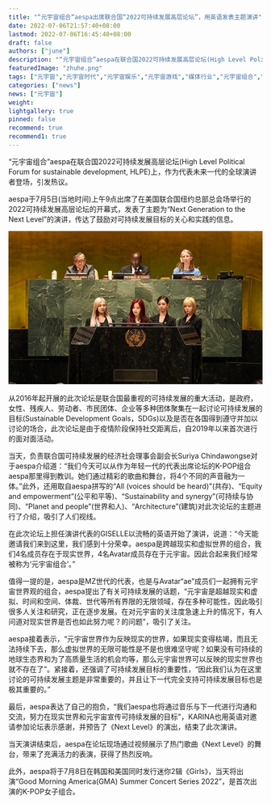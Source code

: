```yaml
---
title: "“元宇宙组合“aespa出席联合国“2022可持续发展高层论坛”，用英语发表主题演讲"
date: 2022-07-06T21:57:40+08:00
lastmod: 2022-07-06T16:45:40+08:00
draft: false
authors: ["june"]
description: "“元宇宙组合”aespa在联合国2022可持续发展高层论坛(High Level Political Forum for sustainable development, HLPE)上，作为代表未来一代的全球演讲者登场，引发热议。"
featuredImage: "zhuhe.png"
tags: ["元宇宙","元宇宙时代","元宇宙娱乐","元宇宙游戏","媒体行业","元宇宙组合","娱乐"]
categories: ["news"]
news: ["元宇宙"]
weight: 
lightgallery: true
pinned: false
recommend: true
recommend1: true
---
```


“元宇宙组合”aespa在联合国2022可持续发展高层论坛(High Level Political Forum for sustainable development, HLPE)上，作为代表未来一代的全球演讲者登场，引发热议。

aespa于7月5日(当地时间)上午9点出席了在美国联合国纽约总部总会场举行的2022可持续发展高层论坛的开幕式，发表了主题为“Next Generation to the Next Level”的演讲，传达了鼓励对可持续发展目标的关心和实践的信息。

![元宇宙组合](zhuhe.png)



从2016年起开展的此次论坛是联合国最重视的可持续发展的重大活动，是政府，女性、残疾人、劳动者、市民团体、企业等多种团体聚集在一起讨论可持续发展的目标(Sustainable Development Goals，SDGs)以及是否在各国得到遵守并加以讨论的场合，此次论坛是由于疫情阶段保持社交距离后，自2019年以来首次进行的面对面活动。

当天，负责联合国可持续发展的经济社会理事会副会长Suriya Chindawongse对于aespa介绍道：“我们今天可以从作为年轻一代的代表出席论坛的K-POP组合aespa那里得到教训。她们通过精彩的歌曲和舞台，将4个不同的声音融为一体。”此外，还用取自aespa拼写的“All (voices should be heard)”(共存)、“Equity and empowerment”(公平和平等)、“Sustainability and synergy”(可持续与协同)、“Planet and people”(世界和人)、“Architecture”(建筑)对此次论坛的主题进行了介绍，吸引了人们视线。

在此次论坛上担任演讲代表的GISELLE以流畅的英语开始了演讲，说道：“今天能邀请我们来到这里，我们感到十分荣幸。aespa是跨越现实和虚拟世界的组合，我们4名成员存在于现实世界，4名Avatar成员存在于元宇宙。因此合起来我们经常被称为‘元宇宙组合’。”

值得一提的是，aespa是MZ世代的代表，也是与Avatar“ae”成员们一起拥有元宇宙世界观的组合，aespa提出了有关可持续发展的话题，“元宇宙是超越现实和虚拟、时间和空间、体裁、世代等所有界限的无限领域，存在多种可能性，因此吸引很多人关注和研究，正在逐步发展。在对元宇宙的关注度急速上升的情况下，有人问道对现实世界是否也如此努力呢？的问题”，吸引了关注。

aespa接着表示，“元宇宙世界作为反映现实的世界，如果现实变得枯竭，而且无法持续下去，那么虚拟世界的无限可能性是不是也很难坚守呢？如果没有可持续的地球生态界和为了高质量生活的机会均等，那么元宇宙世界可以反映的现实世界也就不存在了”。紧接着，还强调了可持续发展目标的重要性，“因此我们认为在这里讨论的可持续发展主题是非常重要的，并且让下一代完全支持可持续发展目标也是极其重要的。”

最后，aespa表达了自己的抱负，“我们aespa也将通过音乐与下一代进行沟通和交流，努力在现实世界和元宇宙宣传可持续发展的目标"，KARINA也用英语对邀请参加论坛表示感谢，并预告了《Next Level》的演出，结束了此次演讲。

当天演讲结束后，aespa在论坛现场通过视频展示了热门歌曲《Next Level》的舞台，带来了充满活力的表演，获得了热烈反响。

此外，aespa将于7月8日在韩国和美国同时发行迷你2辑《Girls》，当天将出演“Good Morning America(GMA) Summer Concert Series 2022”，是首次出演的K-POP女子组合。